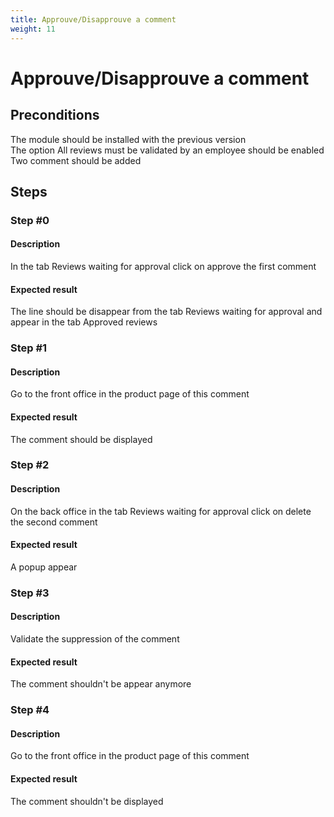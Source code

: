 ```yaml
---
title: Approuve/Disapprouve a comment
weight: 11
---
```


# Approuve/Disapprouve a comment

## Preconditions

The module should be installed with the previous version<br />
The option All reviews must be validated by an employee should be enabled<br />
Two comment should be added
## Steps
### Step #0
#### Description
In the tab Reviews waiting for approval click on approve the first comment
#### Expected result
The line should be disappear from the tab Reviews waiting for approval and appear in the tab Approved reviews
### Step #1
#### Description
Go to the front office in the product page of this comment 
#### Expected result
The comment should be displayed
### Step #2
#### Description
On the back office in the tab Reviews waiting for approval click on delete the second comment
#### Expected result
A popup appear
### Step #3
#### Description
Validate the suppression of the comment
#### Expected result
The comment shouldn't be appear anymore
### Step #4
#### Description
Go to the front office in the product page of this comment 
#### Expected result
The comment shouldn't be displayed
